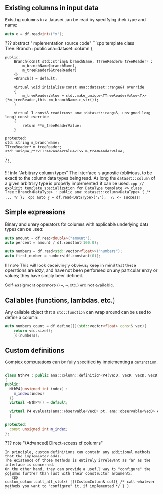 ## Existing columns in input data
Existing columns in a dataset can be read by specifying their type and name:
```cpp 
auto x = df.read<int>("x");
```
??? abstract "Implementation source code"
    ```cpp
    template <typename T>
    class Tree::Branch : public ana::dataset::column<T>
    {

    public:
        Branch(const std::string& branchName, TTreeReader& treeReader) :
            m_branchName(branchName),
            m_treeReader(&treeReader)
        {}
        ~Branch() = default;

        virtual void initialize(const ana::dataset::range&) override
        {
            m_treeReaderValue = std::make_unique<TTreeReaderValue<T>>(*m_treeReader,this->m_branchName.c_str());
        }

        virtual T const& read(const ana::dataset::range&, unsigned long long) const override
        {
            return **m_treeReaderValue;
        }

    protected:
    std::string m_branchName;
    TTreeReader* m_treeReader;
    std::unique_ptr<TTreeReaderValue<T>> m_treeReaderValue;  

    };
    ```

!!! info "Arbitrary column types"
    The interface is agnostic (oblivious, to be exact) to the column data types being read.
    As long the `dataset::column` of a given arbitrary type is properly implemented, it can be used.
    ```cpp
    // explicit template specialization for DataType
    template <>
    class Tree::Branch<DataType> : public ana::dataset::column<DataType> { /* ... */ };
    ```
    ```cpp
    auto y = df.read<DataType>("y");  // <- success!
    ```
## Simple expressions
Binary and unary operators for columns with applicable underlying data types can be used:
```cpp
auto amount = df.read<double>("amount");
auto percent = amount / df.constant(100.0);
```
```cpp
auto numbers = df.read<std::vector<float>>("numbers");
auto first_number = numbers[df.constant(0)];
```
!!! note 
    This will look deceivingly obvious; keep in mind that these operations are *lazy*, and have not been performed on any particular entry or values; they have simply been defined.

Self-assigment operators (`+=`,`-=`,etc.) are not available.
## Callables (functions, lambdas, etc.)

Any callable object that a `std::function` can wrap around can be used to define a column:
```cpp
auto numbers_count = df.define([](std::vector<float> const& vec){
    return vec.size();
    })(numbers);
```

## Custom definitions
Complex computations can be fully specified by implementing a `definition`. 

```cpp

class NthP4 : public ana::column::definition<P4(VecD, VecD, VecD, VecD)>
{
public:
  NthP4(unsigned int index) : 
    m_index(index)
  {}
  virtual ~NthP4() = default;

  virtual P4 evaluate(ana::observable<VecD> pt, ana::observable<VecD> eta, ana::observable<VecD> phi, ana::observable<VecD> energy) const override {
  }

protected:
  const unsigned int m_index;
};
```
??? note "(Advanced) Direct-access of columns"

    In principle, custom definitions can contain any additional methods that the implementer adds.
    The existence of those methods is entirely irrelevant as far as the interface is concerned.
    On the other hand, they can provide a useful way to "configure" the columns further than just with their constructor arguments.
    ```cpp
    custom_column.call_all_slots( [](CustomColumn& col){ /* call whatever methods you want to "configure" it, if implemented */ } );
    ```
